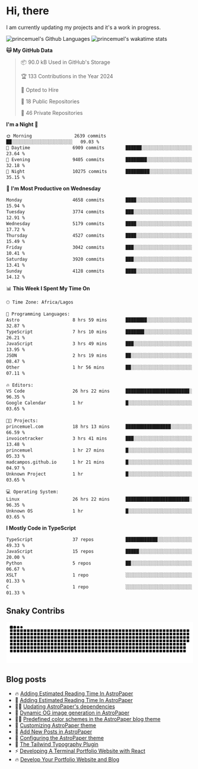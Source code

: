 # Hi, there

<!--
**princemuel/princemuel** is a ✨ _special_ ✨ repository because its `README.md` (this file) appears on your GitHub profile.

Here are some ideas to get you started:

- 🔭 I’m currently working on ...
- 🌱 I’m currently learning ...
- 👯 I’m looking to collaborate on ...
- 🤔 I’m looking for help with ...
- 💬 Ask me about ...
- 📫 How to reach me: ...
- 😄 Pronouns: ...
- ⚡ Fun fact: ...
-->

I am currently updating my projects and it's a work in progress.

![princemuel's Github Languages](https://github-readme-stats.vercel.app/api/top-langs/?username=princemuel&text_color=586069&layout=compact&hide_border=true&title_color=0366d6&count_private=true&include_all_commits=true&theme=tokyonight&show_icons=true)
![princemuel's wakatime stats](https://github-readme-stats.vercel.app/api/wakatime?username=princemuel&text_color=586069&layout=compact&hide_border=true&title_color=0366d6&count_private=true&include_all_commits=true&theme=tokyonight&show_icons=true)

<!--START_SECTION:waka-->
**🐱 My GitHub Data** 

> 📦 90.0 kB Used in GitHub's Storage 
 > 
> 🏆 133 Contributions in the Year 2024
 > 
> 💼 Opted to Hire
 > 
> 📜 18 Public Repositories 
 > 
> 🔑 46 Private Repositories 
 > 
**I'm a Night 🦉** 

```text
🌞 Morning                2639 commits        ██░░░░░░░░░░░░░░░░░░░░░░░   09.03 % 
🌆 Daytime                6909 commits        ██████░░░░░░░░░░░░░░░░░░░   23.64 % 
🌃 Evening                9405 commits        ████████░░░░░░░░░░░░░░░░░   32.18 % 
🌙 Night                  10275 commits       █████████░░░░░░░░░░░░░░░░   35.15 % 
```
📅 **I'm Most Productive on Wednesday** 

```text
Monday                   4658 commits        ████░░░░░░░░░░░░░░░░░░░░░   15.94 % 
Tuesday                  3774 commits        ███░░░░░░░░░░░░░░░░░░░░░░   12.91 % 
Wednesday                5179 commits        ████░░░░░░░░░░░░░░░░░░░░░   17.72 % 
Thursday                 4527 commits        ████░░░░░░░░░░░░░░░░░░░░░   15.49 % 
Friday                   3042 commits        ███░░░░░░░░░░░░░░░░░░░░░░   10.41 % 
Saturday                 3920 commits        ███░░░░░░░░░░░░░░░░░░░░░░   13.41 % 
Sunday                   4128 commits        ████░░░░░░░░░░░░░░░░░░░░░   14.12 % 
```


📊 **This Week I Spent My Time On** 

```text
🕑︎ Time Zone: Africa/Lagos

💬 Programming Languages: 
Astro                    8 hrs 59 mins       ████████░░░░░░░░░░░░░░░░░   32.87 % 
TypeScript               7 hrs 10 mins       ███████░░░░░░░░░░░░░░░░░░   26.21 % 
JavaScript               3 hrs 49 mins       ███░░░░░░░░░░░░░░░░░░░░░░   13.95 % 
JSON                     2 hrs 19 mins       ██░░░░░░░░░░░░░░░░░░░░░░░   08.47 % 
Other                    1 hr 56 mins        ██░░░░░░░░░░░░░░░░░░░░░░░   07.11 % 

🔥 Editors: 
VS Code                  26 hrs 22 mins      ████████████████████████░   96.35 % 
Google Calendar          1 hr                █░░░░░░░░░░░░░░░░░░░░░░░░   03.65 % 

🐱‍💻 Projects: 
princemuel.com           18 hrs 13 mins      █████████████████░░░░░░░░   66.59 % 
invoicetracker           3 hrs 41 mins       ███░░░░░░░░░░░░░░░░░░░░░░   13.48 % 
princemuel               1 hr 27 mins        █░░░░░░░░░░░░░░░░░░░░░░░░   05.33 % 
madcampos.github.io      1 hr 21 mins        █░░░░░░░░░░░░░░░░░░░░░░░░   04.97 % 
Unknown Project          1 hr                █░░░░░░░░░░░░░░░░░░░░░░░░   03.65 % 

💻 Operating System: 
Linux                    26 hrs 22 mins      ████████████████████████░   96.35 % 
Unknown OS               1 hr                █░░░░░░░░░░░░░░░░░░░░░░░░   03.65 % 
```

**I Mostly Code in TypeScript** 

```text
TypeScript               37 repos            ████████████░░░░░░░░░░░░░   49.33 % 
JavaScript               15 repos            █████░░░░░░░░░░░░░░░░░░░░   20.00 % 
Python                   5 repos             ██░░░░░░░░░░░░░░░░░░░░░░░   06.67 % 
XSLT                     1 repo              ░░░░░░░░░░░░░░░░░░░░░░░░░   01.33 % 
C                        1 repo              ░░░░░░░░░░░░░░░░░░░░░░░░░   01.33 % 
```




<!--END_SECTION:waka-->

## Snaky Contribs

<img src='/assets/github-snake-dark.svg' alt='Snaky Contributions' />

## Blog posts

<!-- BLOG-POST-LIST:START -->
 - 🔥 <a href='https://princemuel.vercel.app/blog/how-to-add-an-estimated-reading-time/?&ref=github-profile-readme'>Adding Estimated Reading Time In AstroPaper</a>
 - 🚀 <a href='https://princemuel.vercel.app/blog/how-to-add-estimated-reading-time/?&ref=github-profile-readme'>Adding Estimated Reading Time In AstroPaper</a>
 - 👨‍💻 <a href='https://princemuel.vercel.app/blog/how-to-update-dependencies/?&ref=github-profile-readme'>Updating AstroPaper&#39;s dependencies</a>
 - 👀 <a href='https://princemuel.vercel.app/blog/dynamic-og-images/?&ref=github-profile-readme'>Dynamic OG image generation in AstroPaper</a>
 - ✍🏽 <a href='https://princemuel.vercel.app/blog/predefined-color-schemes/?&ref=github-profile-readme'>Predefined color schemes in the AstroPaper blog theme</a>
 - 🥳 <a href='https://princemuel.vercel.app/blog/customizing-astropaper-theme-color-schemes/?&ref=github-profile-readme'>Customizing AstroPaper theme</a>
 - 💯 <a href='https://princemuel.vercel.app/blog/adding-new-post/?&ref=github-profile-readme'>Add New Posts in AstroPaper</a>
 - 💫 <a href='https://princemuel.vercel.app/blog/how-to-configure-astropaper-theme/?&ref=github-profile-readme'>Configuring the AstroPaper theme</a>
 - 🌮 <a href='https://princemuel.vercel.app/blog/tailwind-typography/?&ref=github-profile-readme'>The Tailwind Typography Plugin</a>
 - ⚡️ <a href='https://princemuel.vercel.app/blog/terminal-development/?&ref=github-profile-readme'>Developing A Terminal Portfolio Website with React</a>
 - 🔥 <a href='https://princemuel.vercel.app/blog/portfolio-website-development/?&ref=github-profile-readme'>Develop Your Portfolio Website and Blog</a><!-- BLOG-POST-LIST:END -->
